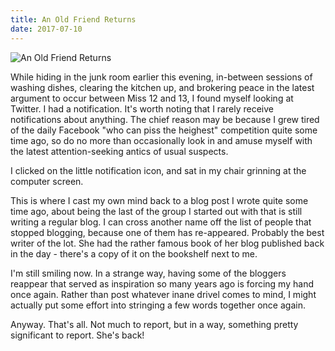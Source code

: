 ```yaml
---
title: An Old Friend Returns
date: 2017-07-10
---
```


![An Old Friend Returns](https://source.unsplash.com/di8ognBauG0/1600x900)

While hiding in the junk room earlier this evening, in-between sessions of washing dishes, clearing the kitchen up, and brokering peace in the latest argument to occur between Miss 12 and 13, I found myself looking at Twitter. I had a notification. It's worth noting that I rarely receive notifications about anything. The chief reason may be because I grew tired of the daily Facebook "who can piss the heighest" competition quite some time ago, so do no more than occasionally look in and amuse myself with the latest attention-seeking antics of usual suspects.

I clicked on the little notification icon, and sat in my chair grinning at the computer screen.

This is where I cast my own mind back to a blog post I wrote quite some time ago, about being the last of the group I started out with that is still writing a regular blog. I can cross another name off the list of people that stopped blogging, because one of them has re-appeared. Probably the best writer of the lot. She had the rather famous book of her blog published back in the day - there's a copy of it on the bookshelf next to me.

I'm still smiling now. In a strange way, having some of the bloggers reappear that served as inspiration so many years ago is forcing my hand once again. Rather than post whatever inane drivel comes to mind, I might actually put some effort into stringing a few words together once again.

Anyway. That's all. Not much to report, but in a way, something pretty significant to report. She's back!